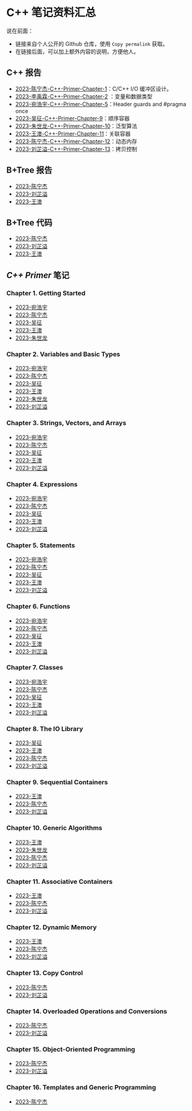 # C++ 笔记资料汇总

说在前面：

- 链接来自个人公开的 Github 仓库，使用 `Copy permalink` 获取。
- 在链接后面，可以加上额外内容的说明，方便他人。

## C++ 报告

- [2023-陈宁杰-C++-Primer-Chapter-1](https://github.com/ChenNingjie1218/training-plan/blob/a82fe10515c20e095f91278429fac824548cb989/cpp/ppt/%E7%AC%AC%E4%B8%80%E7%AB%A0%E5%BC%80%E5%A7%8B.pdf)：C/C++ I/O 缓冲区设计。
- [2023-李禹霖-C++-Primer-Chapter-2](https://github.com/dcdc831/CppNotes/blob/93907dc83db9044ad5d10aa66b59f28c1a92f13c/ppt/2023-%E6%9D%8E%E7%A6%B9%E9%9C%96-C%2B%2B-Primer-Chapter-2.pptx) ：变量和数据类型
- [2023-宛浩宇-C++-Primer-Chapter-5](https://github.com/whyeinstein/ndssl_training_notes/blob/main/report/%E8%AF%AD%E5%8F%A5.pptx)：Header guards and #pragma once
- [2023-吴征-C++-Primer-Chapter-9](https://github.com/Qianji-wz/cppMarkdown/blob/a91627bf2f739aee39817d58f57a97e620942223/C9%20%E9%A1%BA%E5%BA%8F%E5%AE%B9%E5%99%A8%20Pre.md)：顺序容器
- [2023-朱世龙-C++-Primer-Chapter-10](https://github.com/zhusl-323/Cpp-Primer/blob/main/note/Chapter%2010%20%E6%B3%9B%E5%9E%8B%E7%AE%97%E6%B3%95.md)：泛型算法
- [2023-王澳-C++-Primer-Chapter-11](https://github.com/WangAo-0/training-plan/blob/dev/cpp/C11%E5%85%B3%E8%81%94%E5%AE%B9%E5%99%A8PPT/%E5%85%B3%E8%81%94%E5%AE%B9%E5%99%A8.pptx)：关联容器
- [2023-陈宁杰-C++-Primer-Chapter-12](https://github.com/ChenNingjie1218/training-plan/blob/MyNote/cpp/ppt/%E7%AC%AC12%E7%AB%A0%20ppt.md)：动态内存
- [2023-刘芷溢-C++-Primer-Chapter-13](https://github.com/tom-jerr/Reports/blob/master/ppt/%E6%8B%B7%E8%B4%9D%E6%8E%A7%E5%88%B6.pptx)：拷贝控制

## B+Tree 报告

- [2023-陈宁杰](https://github.com/ChenNingjie1218/BPlusTree/blob/master/doc/report.md)
- [2023-刘芷溢](https://github.com/tom-jerr/BPlusTree/blob/master/doc/reporter.md)
- [2023-王澳](https://github.com/WangAo-0/training-plan/blob/044ef87689c165674dd0a1d5d6a004b6bbcf08f3/docs/report/report1.md)

## B+Tree 代码

- [2023-陈宁杰](https://github.com/ChenNingjie1218/BPlusTree/tree/master)
- [2023-刘芷溢](https://github.com/tom-jerr/BPlusTree/tree/master)
- [2023-王澳](https://github.com/WangAo-0/training-plan/tree/template)

## *C++ Primer* 笔记

### Chapter 1. Getting Started

- [2023-宛浩宇](https://github.com/whyeinstein/ndssl_training_notes/blob/main/C%2B%2B/C1%20%E5%BF%AB%E9%80%9F%E5%85%A5%E9%97%A8.md)
- [2023-陈宁杰](https://github.com/ChenNingjie1218/training-plan/blob/6620d8704d9b7f2436026c1e615ce9080b6e315d/cpp/%E7%AC%AC1%E7%AB%A0%20%E5%BC%80%E5%A7%8B.md)
- [2023-吴征](https://github.com/Qianji-wz/cppMarkdown/blob/a91627bf2f739aee39817d58f57a97e620942223/cpp/C1%20%E5%BC%80%E5%A7%8B.md)
- [2023-王澳](https://github.com/WangAo-0/training-plan/blob/e508bae83eb33a30b78e5e220c9da2e82f51893d/cpp/Note_C1%E5%BC%80%E5%A7%8B.md)
- [2023-朱世龙](https://github.com/zhusl-323/Cpp-Primer/blob/main/note/Chapter%201%20%E5%BC%80%E5%A7%8B.md)

### Chapter 2. Variables and Basic Types

- [2023-宛浩宇](https://github.com/whyeinstein/ndssl_training_notes/blob/main/C%2B%2B/C2%20%E5%8F%98%E9%87%8F%E5%92%8C%E5%9F%BA%E6%9C%AC%E7%B1%BB%E5%9E%8B.md)
- [2023-陈宁杰](https://github.com/ChenNingjie1218/training-plan/blob/6620d8704d9b7f2436026c1e615ce9080b6e315d/cpp/%E7%AC%AC2%E7%AB%A0%20%E5%8F%98%E9%87%8F%E5%92%8C%E5%9F%BA%E6%9C%AC%E7%B1%BB%E5%9E%8B.md)
- [2023-吴征](https://github.com/Qianji-wz/cppMarkdown/blob/a91627bf2f739aee39817d58f57a97e620942223/cpp/C2%20%E5%8F%98%E9%87%8F%E5%92%8C%E5%9F%BA%E6%9C%AC%E7%B1%BB%E5%9E%8B.md)
- [2023-王澳](https://github.com/WangAo-0/training-plan/blob/e508bae83eb33a30b78e5e220c9da2e82f51893d/cpp/Note_C2%E5%8F%98%E9%87%8F%E5%92%8C%E5%9F%BA%E6%9C%AC%E7%B1%BB%E5%9E%8B.md)
- [2023-朱世龙](https://github.com/zhusl-323/Cpp-Primer/blob/main/note/Chapter%202%20%E5%8F%98%E9%87%8F%E5%92%8C%E5%9F%BA%E6%9C%AC%E7%B1%BB%E5%9E%8B.md)
- [2023-刘芷溢](https://github.com/tom-jerr/Reports/blob/master/2_%E5%8F%98%E9%87%8F%E5%92%8C%E5%9F%BA%E6%9C%AC%E7%B1%BB%E5%9E%8B.md)

### Chapter 3. Strings, Vectors, and Arrays

- [2023-宛浩宇](https://github.com/whyeinstein/ndssl_training_notes/blob/main/C%2B%2B/C3%20%E5%AD%97%E7%AC%A6%E4%B8%B2%E3%80%81%E5%90%91%E9%87%8F%E5%92%8C%E6%95%B0%E7%BB%84.md)
- [2023-陈宁杰](https://github.com/ChenNingjie1218/training-plan/blob/6620d8704d9b7f2436026c1e615ce9080b6e315d/cpp/%E7%AC%AC3%E7%AB%A0%20%E5%AD%97%E7%AC%A6%E4%B8%B2%E3%80%81%E5%90%91%E9%87%8F%E5%92%8C%E6%95%B0%E7%BB%84.md)
- [2023-吴征](https://github.com/Qianji-wz/cppMarkdown/blob/a91627bf2f739aee39817d58f57a97e620942223/cpp/C3%20%E5%AD%97%E7%AC%A6%E4%B8%B2%E3%80%81%E5%90%91%E9%87%8F%E5%92%8C%E6%95%B0%E7%BB%84.md)
- [2023-王澳](https://github.com/WangAo-0/training-plan/blob/e508bae83eb33a30b78e5e220c9da2e82f51893d/cpp/Note_C3%E5%AD%97%E7%AC%A6%E4%B8%B2%E3%80%81%E5%90%91%E9%87%8F%E5%92%8C%E6%95%B0%E7%BB%84.md)
- [2023-刘芷溢](https://github.com/tom-jerr/Reports/blob/master/3_%E5%AD%97%E7%AC%A6%E4%B8%B2%E5%90%91%E9%87%8F%E6%95%B0%E7%BB%84.md)

### Chapter 4. Expressions

- [2023-宛浩宇](https://github.com/whyeinstein/ndssl_training_notes/blob/main/C%2B%2B/C4%20%E8%A1%A8%E8%BE%BE%E5%BC%8F.md)
- [2023-陈宁杰](https://github.com/ChenNingjie1218/training-plan/blob/6620d8704d9b7f2436026c1e615ce9080b6e315d/cpp/%E7%AC%AC4%E7%AB%A0%20%E8%A1%A8%E8%BE%BE%E5%BC%8F%20.md)
- [2023-吴征](https://github.com/Qianji-wz/cppMarkdown/blob/a91627bf2f739aee39817d58f57a97e620942223/cpp/C4%20%E8%A1%A8%E8%BE%BE%E5%BC%8F.md)
- [2023-王澳](https://github.com/WangAo-0/training-plan/blob/e508bae83eb33a30b78e5e220c9da2e82f51893d/cpp/Note_C4%E8%A1%A8%E8%BE%BE%E5%BC%8F.md)
- [2023-刘芷溢](https://github.com/tom-jerr/Reports/blob/master/4_%E8%A1%A8%E8%BE%BE%E5%BC%8F.md)

### Chapter 5. Statements

- [2023-宛浩宇](https://github.com/whyeinstein/ndssl_training_notes/blob/main/C%2B%2B/C5%20%E8%AF%AD%E5%8F%A5.md)
- [2023-陈宁杰](https://github.com/ChenNingjie1218/training-plan/blob/6620d8704d9b7f2436026c1e615ce9080b6e315d/cpp/%E7%AC%AC5%E7%AB%A0%20%E8%AF%AD%E5%8F%A5%20.md)
- [2023-吴征](https://github.com/Qianji-wz/cppMarkdown/blob/a91627bf2f739aee39817d58f57a97e620942223/cpp/C5%20%E8%AF%AD%E5%8F%A5.md)
- [2023-王澳](https://github.com/WangAo-0/training-plan/blob/e508bae83eb33a30b78e5e220c9da2e82f51893d/cpp/Note_C5%E8%AF%AD%E5%8F%A5.md)
- [2023-刘芷溢](https://github.com/tom-jerr/Reports/blob/master/5_%E8%AF%AD%E5%8F%A5.md)  

### Chapter 6. Functions

- [2023-宛浩宇](https://github.com/whyeinstein/ndssl_training_notes/blob/main/C%2B%2B/C6%20%E5%87%BD%E6%95%B0.md)
- [2023-陈宁杰](https://github.com/ChenNingjie1218/training-plan/blob/6620d8704d9b7f2436026c1e615ce9080b6e315d/cpp/%E7%AC%AC6%E7%AB%A0%20%E5%87%BD%E6%95%B0.md)
- [2023-吴征](https://github.com/Qianji-wz/cppMarkdown/blob/a91627bf2f739aee39817d58f57a97e620942223/cpp/C6%20%E5%87%BD%E6%95%B0.md)
- [2023-王澳](https://github.com/WangAo-0/training-plan/blob/e508bae83eb33a30b78e5e220c9da2e82f51893d/cpp/Note_C6%E5%87%BD%E6%95%B0.md)
- [2023-刘芷溢](https://github.com/tom-jerr/Reports/blob/master/6_%E5%87%BD%E6%95%B0.md)  
### Chapter 7. Classes

- [2023-宛浩宇](https://github.com/whyeinstein/ndssl_training_notes/blob/main/C%2B%2B/C7%20%E7%B1%BB.md)
- [2023-陈宁杰](https://github.com/ChenNingjie1218/training-plan/blob/6620d8704d9b7f2436026c1e615ce9080b6e315d/cpp/%E7%AC%AC7%E7%AB%A0%20%E7%B1%BB.md)
- [2023-吴征](https://github.com/Qianji-wz/cppMarkdown/blob/a91627bf2f739aee39817d58f57a97e620942223/cpp/C7%20%E7%B1%BB.md)
- [2023-王澳](https://github.com/WangAo-0/training-plan/blob/e508bae83eb33a30b78e5e220c9da2e82f51893d/cpp/Note_C7%E7%B1%BB.md)
- [2023-刘芷溢](https://github.com/tom-jerr/Reports/blob/master/7_%E7%B1%BB.md)    
### Chapter 8. The IO Library

- [2023-吴征](https://github.com/Qianji-wz/cppMarkdown/blob/a91627bf2f739aee39817d58f57a97e620942223/cpp/C8%20%E6%A0%87%E5%87%86IO%E5%BA%93.md)
- [2023-王澳](https://github.com/WangAo-0/training-plan/blob/e508bae83eb33a30b78e5e220c9da2e82f51893d/cpp/Note_C8IO%E5%BA%93.md)
- [2023-陈宁杰](https://github.com/ChenNingjie1218/training-plan/blob/MyNote/cpp/%E7%AC%AC8%E7%AB%A0%20IO%E5%BA%93.md)
- [2023-刘芷溢](https://github.com/tom-jerr/Reports/blob/master/8_IO%E5%BA%93.md)  
### Chapter 9. Sequential Containers

- [2023-王澳](https://github.com/WangAo-0/training-plan/blob/e508bae83eb33a30b78e5e220c9da2e82f51893d/cpp/Note_C9%E9%A1%BA%E5%BA%8F%E5%AE%B9%E5%99%A8.md)
- [2023-陈宁杰](https://github.com/ChenNingjie1218/training-plan/blob/MyNote/cpp/%E7%AC%AC9%E7%AB%A0%20%E9%A1%BA%E5%BA%8F%E5%AE%B9%E5%99%A8.md)
- [2023-刘芷溢](https://github.com/tom-jerr/Reports/blob/master/9_%E9%A1%BA%E5%BA%8F%E5%AE%B9%E5%99%A8.md)  
### Chapter 10. Generic Algorithms

- [2023-王澳](https://github.com/WangAo-0/training-plan/blob/e508bae83eb33a30b78e5e220c9da2e82f51893d/cpp/Note_C10%E6%B3%9B%E5%9E%8B%E7%AE%97%E6%B3%95.md)
- [2023-朱世龙](https://github.com/zhusl-323/Cpp-Primer/blob/main/note/Chapter%2010%20%E6%B3%9B%E5%9E%8B%E7%AE%97%E6%B3%95.md)
- [2023-陈宁杰](https://github.com/ChenNingjie1218/training-plan/blob/MyNote/cpp/%E7%AC%AC10%E7%AB%A0%20%E6%B3%9B%E5%9E%8B%E7%AE%97%E6%B3%95.md)
- [2023-刘芷溢](https://github.com/tom-jerr/Reports/blob/master/10_%E6%B3%9B%E5%9E%8B%E7%AE%97%E6%B3%95.md)  
### Chapter 11. Associative Containers

- [2023-王澳](https://github.com/WangAo-0/training-plan/blob/e508bae83eb33a30b78e5e220c9da2e82f51893d/cpp/Note_C11%E5%85%B3%E8%81%94%E5%AE%B9%E5%99%A8.md)
- [2023-陈宁杰](https://github.com/ChenNingjie1218/training-plan/blob/MyNote/cpp/%E7%AC%AC11%E7%AB%A0%20%E5%85%B3%E8%81%94%E5%AE%B9%E5%99%A8.md)
- [2023-刘芷溢](https://github.com/tom-jerr/Reports/blob/master/11_%E5%85%B3%E8%81%94%E5%AE%B9%E5%99%A8.md)  
### Chapter 12. Dynamic Memory

- [2023-王澳](https://github.com/WangAo-0/training-plan/blob/e508bae83eb33a30b78e5e220c9da2e82f51893d/cpp/Note_C12%E5%8A%A8%E6%80%81%E5%86%85%E5%AD%98.md)
- [2023-陈宁杰](https://github.com/ChenNingjie1218/training-plan/blob/MyNote/cpp/%E7%AC%AC12%E7%AB%A0%20%E5%8A%A8%E6%80%81%E5%86%85%E5%AD%98.md)
- [2023-刘芷溢](https://github.com/tom-jerr/Reports/blob/master/12_%E5%8A%A8%E6%80%81%E5%86%85%E5%AD%98.md)  
### Chapter 13. Copy Control

- [2023-陈宁杰](https://github.com/ChenNingjie1218/training-plan/blob/MyNote/cpp/%E7%AC%AC13%E7%AB%A0%20%E6%8B%B7%E8%B4%9D%E3%80%81%E8%B5%8B%E5%80%BC%E4%B8%8E%E9%94%80%E6%AF%81.md)
- [2023-刘芷溢](https://github.com/tom-jerr/Reports/blob/master/13_%E6%8B%B7%E8%B4%9D%E6%8E%A7%E5%88%B6.md)  
### Chapter 14. Overloaded Operations and Conversions

- [2023-陈宁杰](https://github.com/ChenNingjie1218/training-plan/blob/MyNote/cpp/%E7%AC%AC14%E7%AB%A0%20%E9%87%8D%E8%BD%BD%E8%BF%90%E7%AE%97%E4%B8%8E%E7%B1%BB%E5%9E%8B%E8%BD%AC%E6%8D%A2.md)
- [2023-刘芷溢](https://github.com/tom-jerr/Reports/blob/master/14_%E9%87%8D%E8%BD%BD%E8%BF%90%E7%AE%97%E5%92%8C%E7%B1%BB%E5%9E%8B%E8%BD%AC%E6%8D%A2.md)  
### Chapter 15. Object-Oriented Programming

- [2023-陈宁杰](https://github.com/ChenNingjie1218/training-plan/blob/MyNote/cpp/%E7%AC%AC15%E7%AB%A0%20%E9%9D%A2%E5%90%91%E5%AF%B9%E8%B1%A1%E7%A8%8B%E5%BA%8F%E8%AE%BE%E8%AE%A1.md)
- [2023-刘芷溢](https://github.com/tom-jerr/Reports/blob/master/15_%E9%9D%A2%E5%90%91%E5%AF%B9%E8%B1%A1%E7%A8%8B%E5%BA%8F%E8%AE%BE%E8%AE%A1.md)  
### Chapter 16. Templates and Generic Programming

- [2023-陈宁杰](https://github.com/ChenNingjie1218/training-plan/blob/MyNote/cpp/%E7%AC%AC16%E7%AB%A0%20%E6%A8%A1%E6%9D%BF%E4%B8%8E%E6%B3%9B%E5%9E%8B%E7%BC%96%E7%A8%8B.md)
